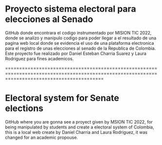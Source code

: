 # Proyecto sistema electoral para elecciones al Senado
GitHub donde encontrara el codigo instrumentado por MISION TIC 2022, donde se analizo y manipulo codigo para poder llegar a el resultado de una pagina web local donde se evidencia el uso de una plataforma electronica para el registro de unas elecciones al senado de la Republica de Colombia.
Este proyecto fue realizado por Daniel Esteban Charria Suarez y Laura Rodriguez para fines academicos.

===============================================================================================================================================

# Electoral system for Senate elections

GitHub where you are gonna see a proyect given by MSION TIC 2022, for being manipulated by students and create a electoral system of Colombia, this is a local web create by Daniel Charria and Laura Rodriguez, it was changed for an academic propouse.
